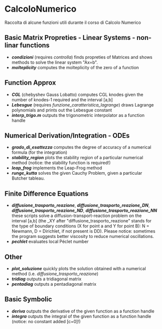 # CalcoloNumerico

Raccolta di alcune funzioni utili durante il corso di Calcolo Numerico


## Basic Matrix Propreties - Linear Systems - non-linar functions ##
* _**condizioni**_
  (requires _controlla_) finds propreties of Matrices and shows methods to solve the linear system "Ax=b".
* _**molteplicity**_
  computes the molteplicity of the zero of a function


## Function Approx ##
* _**CGL**_ (chebyshev Gauss Lobatto)
  computes CGL knodes given the number of knodes-1 required and the interval [a,b]
* _**Lebesgue**_
  (requires _funzione_caratteristica_lagrange_) draws Lagrange polynomials and prints out the Lebesgue constant
* _**interp_trigo.m**_ 
  outputs the trigonometric interpolator as a function handle


## Numerical Derivation/Integration - ODEs ##
* _**grado_di_esattezza**_
  computes the degree of accuracy of a numerical formula (for the integration)
* _**stability_region**_ 
  plots the stability region of a particular numerical method (notice: the stability function is required!)
* _**leap_frog**_
  implements the Leap-Frog method
* _**runge_kutta**_
  solves the given Cauchy Problem, given a particular Butcher tableau.


## Finite Difference Equations ##
* _**diffusione_trasporto_reazione**_, _**diffusione_trasporto_reazione_DN**_, _**diffusione_trasporto_reazione_ND**_, _**diffusione_trasporto_reazione_NN**_
  these scripts solve a diffusion-transport-reaction problem on the interval [a,b] (the \_XY after "diffusione_trasporto_reazione" stands for the type of boundary conditions (X for point a and Y for point B): N = Newmann, D = Dirichlet, if not present is DD). Please notice: sometimes the program suggests better viscosity to reduce numerical oscillations.
* _**pechlet**_
  evaluates local Péclet number


## Other ##
* _**plot_soluzione**_
  quickly plots the solution obtained with a numerical method (i.e. _diffusione_trasporto_reazione_)
* _**tridiag**_
  outputs a tridiagonal matrix
* _**pentadiag**_
  outputs a pentadiagonal matrix
  
  
## Basic Symbolic ##
* _**deriva**_
  outputs the derivative of the given function as a function handle
* _**integra**_
   outputs the integral of the given function as a function handle (notice: no constant added [c=0]!)
